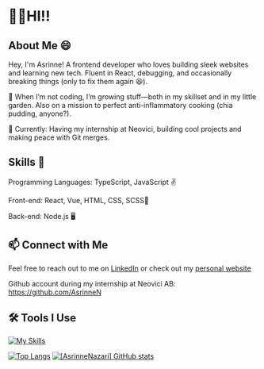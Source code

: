 <h1>👋✨HI!!</h1>

## About Me :smile:
Hey, I'm Asrinne! A frontend developer who loves building sleek websites and learning new tech. Fluent in React, debugging, and occasionally breaking things (only to fix them again 😆).

🌱 When I’m not coding, I’m growing stuff—both in my skillset and in my little garden. Also on a mission to perfect anti-inflammatory cooking (chia pudding, anyone?).

🚀 Currently: Having my internship at Neovici, building cool projects and making peace with Git merges.

## Skills 💫
Programming Languages: TypeScript, JavaScript ✌️

Front-end: React, Vue, HTML, CSS, SCSS🎨

Back-end: Node.js 🖥️

## :mailbox: Connect with Me

Feel free to reach out to me on [LinkedIn](www.linkedin.com/in/asrinne-nazari) or check out my [personal website](https://asrinnenazari.netlify.app)

Github account during my internship at Neovici AB:
https://github.com/AsrinneN

## :hammer_and_wrench: Tools I Use

[![My Skills](https://skillicons.dev/icons?i=vscode,ts,html,scss,react,vue,vite,tailwind)](https://skillicons.dev)

[![Top Langs](https://github-readme-stats.vercel.app/api/top-langs/?username=AsrinneNazari&show_icons=true&theme=material-palenight&card_width=465)](https://github.com/AsrinneNazari/github-readme-stats)
[![[AsrinneNazari] GitHub stats](https://github-readme-stats.vercel.app/api?username=AsrinneNazari&show_icons=true&theme=material-palenight)](https://github.com/AsrinneNazari/github-readme-stats)
